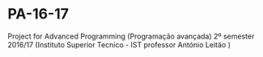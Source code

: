 # PA-16-17
Project for Advanced Programming (Programação avançada)
2º semester 2016/17 (Instituto Superior Tecnico - IST professor António Leitão )
